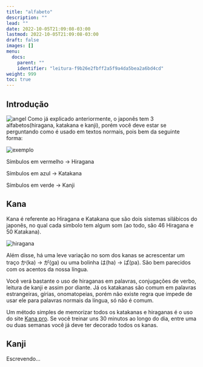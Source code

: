 ```yaml
---
title: "alfabeto"
description: ""
lead: ""
date: 2022-10-05T21:09:08-03:00
lastmod: 2022-10-05T21:09:08-03:00
draft: false
images: []
menu:
  docs:
    parent: ""
    identifier: "leitura-f9b26e2fbff2a5f9a4da5bea2a6bd4cd"
weight: 999
toc: true
---
```


## Introdução

![angel](https://s2.vndb.org/sf/75/84175.jpg)
Como já explicado anteriormente, o japonês tem 3 alfabetos(hiragana, katakana e kanji), porém você deve estar se perguntando como é usado em textos normais, pois bem da seguinte forma:

![exemplo](https://i.imgur.com/qgzMN0n.png)

Símbulos em vermelho -> Hiragana

Símbulos em azul -> Katakana

Símbulos em verde -> Kanji

## Kana

Kana é referente ao Hiragana e Katakana que são dois sistemas silábicos do japonês, no qual cada simbolo tem algum som (ao todo, são 46 Hiragana e 50 Katakana). 

![hiragana](https://i.pinimg.com/564x/28/c2/71/28c2718a31cba8d98c778325c3b0f398--japanese-language-learning-learning-japanese.jpg)

Além disse, há uma leve variação no som dos kanas se acrescentar um traço か(ka) -> が(ga) ou uma bolinha は(ha) -> ぱ(pa). São bem parecidos com os acentos da nossa língua.

Você verá bastante o uso de hiraganas em palavras, conjugações de verbo, leitura de kanji e assim por diante. Já os katakanas são comum em palavras estrangeiras, gírias, onomatopeias, porém não existe regra que impede de usar ele para palavras normais da língua, só não é comum. 

Um método simples de memorizar todos os katakanas e hiraganas é o uso do site [Kana pro](https://kana.pro/). Se você treinar uns 30 minutos ao longo do dia, entre uma ou duas semanas você já deve ter decorado todos os kanas.

## Kanji

Escrevendo...


